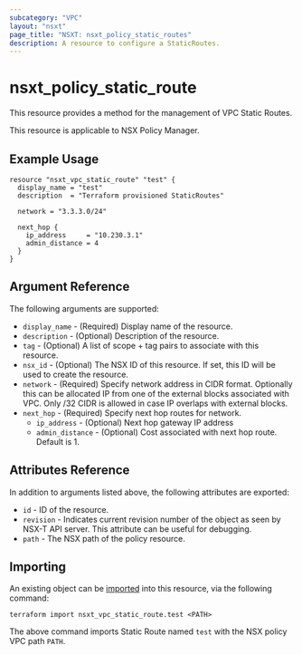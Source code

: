 ```yaml
---
subcategory: "VPC"
layout: "nsxt"
page_title: "NSXT: nsxt_policy_static_routes"
description: A resource to configure a StaticRoutes.
---
```


# nsxt_policy_static_route

This resource provides a method for the management of VPC Static Routes.

This resource is applicable to NSX Policy Manager.

## Example Usage

```hcl
resource "nsxt_vpc_static_route" "test" {
  display_name = "test"
  description  = "Terraform provisioned StaticRoutes"

  network = "3.3.3.0/24"

  next_hop {
    ip_address     = "10.230.3.1"
    admin_distance = 4
  }
}
```

## Argument Reference

The following arguments are supported:

* `display_name` - (Required) Display name of the resource.
* `description` - (Optional) Description of the resource.
* `tag` - (Optional) A list of scope + tag pairs to associate with this resource.
* `nsx_id` - (Optional) The NSX ID of this resource. If set, this ID will be used to create the resource.
* `network` - (Required) Specify network address in CIDR format. Optionally this can be allocated IP from one of the external blocks associated with VPC. Only /32 CIDR is allowed in case IP overlaps with external blocks.
* `next_hop` - (Required) Specify next hop routes for network.
  * `ip_address` - (Optional) Next hop gateway IP address
  * `admin_distance` - (Optional) Cost associated with next hop route. Default is 1.

## Attributes Reference

In addition to arguments listed above, the following attributes are exported:

* `id` - ID of the resource.
* `revision` - Indicates current revision number of the object as seen by NSX-T API server. This attribute can be useful for debugging.
* `path` - The NSX path of the policy resource.

## Importing

An existing object can be [imported][docs-import] into this resource, via the following command:

[docs-import]: https://www.terraform.io/cli/import

```
terraform import nsxt_vpc_static_route.test <PATH>
```

The above command imports Static Route named `test` with the NSX policy VPC path `PATH`.
